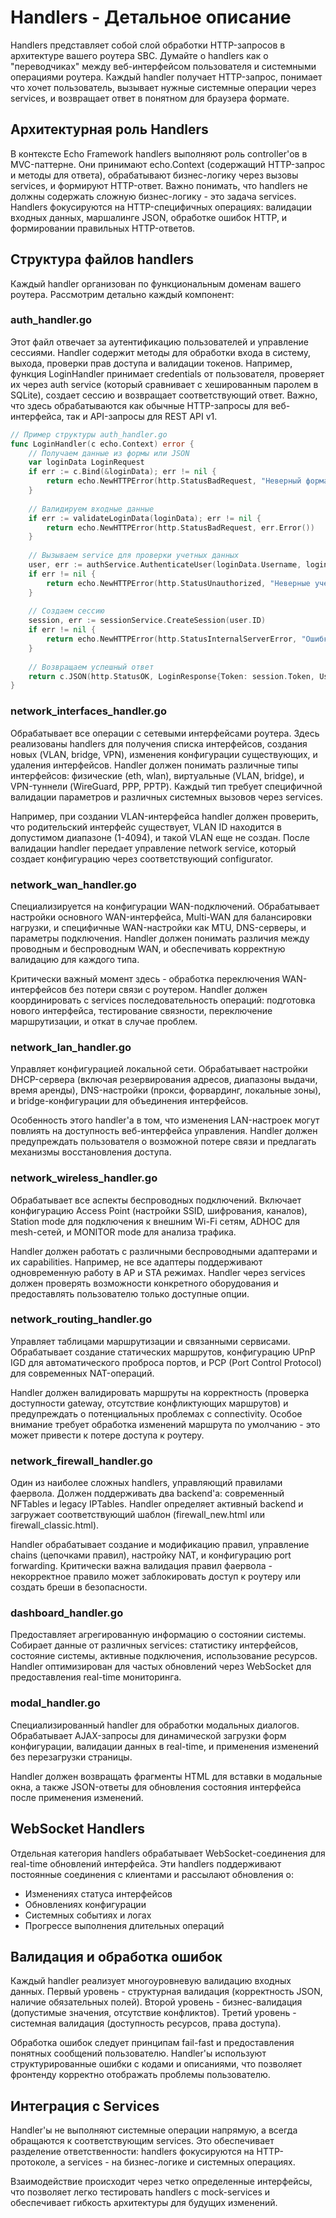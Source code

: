 # Handlers - Детальное описание

Handlers представляет собой слой обработки HTTP-запросов в архитектуре вашего роутера SBC. Думайте о handlers как о "переводчиках" между веб-интерфейсом пользователя и системными операциями роутера. Каждый handler получает HTTP-запрос, понимает что хочет пользователь, вызывает нужные системные операции через services, и возвращает ответ в понятном для браузера формате.

## Архитектурная роль Handlers

В контексте Echo Framework handlers выполняют роль controller'ов в MVC-паттерне. Они принимают echo.Context (содержащий HTTP-запрос и методы для ответа), обрабатывают бизнес-логику через вызовы services, и формируют HTTP-ответ. Важно понимать, что handlers не должны содержать сложную бизнес-логику - это задача services. Handlers фокусируются на HTTP-специфичных операциях: валидации входных данных, маршалинге JSON, обработке ошибок HTTP, и формировании правильных HTTP-ответов.

## Структура файлов handlers

Каждый handler организован по функциональным доменам вашего роутера. Рассмотрим детально каждый компонент:

### auth_handler.go
Этот файл отвечает за аутентификацию пользователей и управление сессиями. Handler содержит методы для обработки входа в систему, выхода, проверки прав доступа и валидации токенов. Например, функция LoginHandler принимает credentials от пользователя, проверяет их через auth service (который сравнивает с хешированным паролем в SQLite), создает сессию и возвращает соответствующий ответ. Важно, что здесь обрабатываются как обычные HTTP-запросы для веб-интерфейса, так и API-запросы для REST API v1.

```go
// Пример структуры auth_handler.go
func LoginHandler(c echo.Context) error {
    // Получаем данные из формы или JSON
    var loginData LoginRequest
    if err := c.Bind(&loginData); err != nil {
        return echo.NewHTTPError(http.StatusBadRequest, "Неверный формат данных для входа")
    }
    
    // Валидируем входные данные
    if err := validateLoginData(loginData); err != nil {
        return echo.NewHTTPError(http.StatusBadRequest, err.Error())
    }
    
    // Вызываем service для проверки учетных данных
    user, err := authService.AuthenticateUser(loginData.Username, loginData.Password)
    if err != nil {
        return echo.NewHTTPError(http.StatusUnauthorized, "Неверные учетные данные")
    }
    
    // Создаем сессию
    session, err := sessionService.CreateSession(user.ID)
    if err != nil {
        return echo.NewHTTPError(http.StatusInternalServerError, "Ошибка создания сессии")
    }
    
    // Возвращаем успешный ответ
    return c.JSON(http.StatusOK, LoginResponse{Token: session.Token, User: user})
}
```

### network_interfaces_handler.go
Обрабатывает все операции с сетевыми интерфейсами роутера. Здесь реализованы handlers для получения списка интерфейсов, создания новых (VLAN, bridge, VPN), изменения конфигурации существующих, и удаления интерфейсов. Handler должен понимать различные типы интерфейсов: физические (eth, wlan), виртуальные (VLAN, bridge), и VPN-туннели (WireGuard, PPP, PPTP). Каждый тип требует специфичной валидации параметров и различных системных вызовов через services.

Например, при создании VLAN-интерфейса handler должен проверить, что родительский интерфейс существует, VLAN ID находится в допустимом диапазоне (1-4094), и такой VLAN еще не создан. После валидации handler передает управление network service, который создает конфигурацию через соответствующий configurator.

### network_wan_handler.go
Специализируется на конфигурации WAN-подключений. Обрабатывает настройки основного WAN-интерфейса, Multi-WAN для балансировки нагрузки, и специфичные WAN-настройки как MTU, DNS-серверы, и параметры подключения. Handler должен понимать различия между проводным и беспроводным WAN, и обеспечивать корректную валидацию для каждого типа.

Критически важный момент здесь - обработка переключения WAN-интерфейсов без потери связи с роутером. Handler должен координировать с services последовательность операций: подготовка нового интерфейса, тестирование связности, переключение маршрутизации, и откат в случае проблем.

### network_lan_handler.go
Управляет конфигурацией локальной сети. Обрабатывает настройки DHCP-сервера (включая резервирования адресов, диапазоны выдачи, время аренды), DNS-настройки (прокси, форвардинг, локальные зоны), и bridge-конфигурации для объединения интерфейсов.

Особенность этого handler'а в том, что изменения LAN-настроек могут повлиять на доступность веб-интерфейса управления. Handler должен предупреждать пользователя о возможной потере связи и предлагать механизмы восстановления доступа.

### network_wireless_handler.go
Обрабатывает все аспекты беспроводных подключений. Включает конфигурацию Access Point (настройки SSID, шифрования, каналов), Station mode для подключения к внешним Wi-Fi сетям, ADHOC для mesh-сетей, и MONITOR mode для анализа трафика.

Handler должен работать с различными беспроводными адаптерами и их capabilities. Например, не все адаптеры поддерживают одновременную работу в AP и STA режимах. Handler через services должен проверять возможности конкретного оборудования и предоставлять пользователю только доступные опции.

### network_routing_handler.go
Управляет таблицами маршрутизации и связанными сервисами. Обрабатывает создание статических маршрутов, конфигурацию UPnP IGD для автоматического проброса портов, и PCP (Port Control Protocol) для современных NAT-операций.

Handler должен валидировать маршруты на корректность (проверка доступности gateway, отсутствие конфликтующих маршрутов) и предупреждать о потенциальных проблемах с connectivity. Особое внимание требует обработка изменений маршрута по умолчанию - это может привести к потере доступа к роутеру.

### network_firewall_handler.go
Один из наиболее сложных handlers, управляющий правилами фаервола. Должен поддерживать два backend'а: современный NFTables и legacy IPTables. Handler определяет активный backend и загружает соответствующий шаблон (firewall_new.html или firewall_classic.html).

Handler обрабатывает создание и модификацию правил, управление chains (цепочками правил), настройку NAT, и конфигурацию port forwarding. Критически важна валидация правил фаервола - некорректное правило может заблокировать доступ к роутеру или создать бреши в безопасности.

### dashboard_handler.go
Предоставляет агрегированную информацию о состоянии системы. Собирает данные от различных services: статистику интерфейсов, состояние системы, активные подключения, использование ресурсов. Handler оптимизирован для частых обновлений через WebSocket для предоставления real-time мониторинга.

### modal_handler.go
Специализированный handler для обработки модальных диалогов. Обрабатывает AJAX-запросы для динамической загрузки форм конфигурации, валидации данных в real-time, и применения изменений без перезагрузки страницы.

Handler должен возвращать фрагменты HTML для вставки в модальные окна, а также JSON-ответы для обновления состояния интерфейса после применения изменений.

## WebSocket Handlers

Отдельная категория handlers обрабатывает WebSocket-соединения для real-time обновлений интерфейса. Эти handlers поддерживают постоянные соединения с клиентами и рассылают обновления о:

- Изменениях статуса интерфейсов
- Обновлениях конфигурации
- Системных событиях и логах
- Прогрессе выполнения длительных операций

## Валидация и обработка ошибок

Каждый handler реализует многоуровневую валидацию входных данных. Первый уровень - структурная валидация (корректность JSON, наличие обязательных полей). Второй уровень - бизнес-валидация (допустимые значения, отсутствие конфликтов). Третий уровень - системная валидация (доступность ресурсов, права доступа).

Обработка ошибок следует принципам fail-fast и предоставления понятных сообщений пользователю. Handler'ы используют структурированные ошибки с кодами и описаниями, что позволяет фронтенду корректно отображать проблемы пользователю.

## Интеграция с Services

Handler'ы не выполняют системные операции напрямую, а всегда обращаются к соответствующим services. Это обеспечивает разделение ответственности: handlers фокусируются на HTTP-протоколе, а services - на бизнес-логике и системных операциях.

Взаимодействие происходит через четко определенные интерфейсы, что позволяет легко тестировать handlers с mock-services и обеспечивает гибкость архитектуры для будущих изменений.
